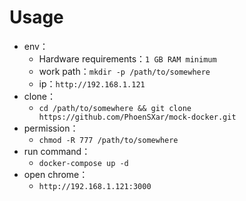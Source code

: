 # Usage

- env：
	- Hardware requirements：`1 GB RAM minimum`
	- work path：`mkdir -p /path/to/somewhere`
	- ip：`http://192.168.1.121`
- clone：
	- `cd /path/to/somewhere && git clone https://github.com/PhoenSXar/mock-docker.git`
- permission：
	- `chmod -R 777 /path/to/somewhere`
- run command：
	- `docker-compose up -d`
- open chrome：
	- `http://192.168.1.121:3000`
